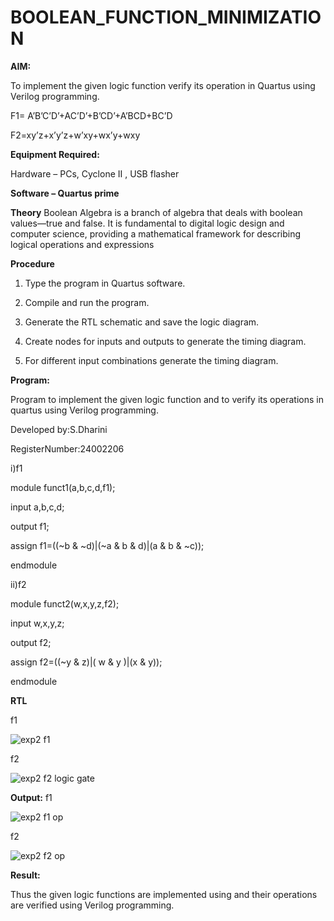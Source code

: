 # BOOLEAN_FUNCTION_MINIMIZATION

**AIM:**

To implement the given logic function verify its operation in Quartus using Verilog programming.

F1= A’B’C’D’+AC’D’+B’CD’+A’BCD+BC’D 

F2=xy’z+x’y’z+w’xy+wx’y+wxy

**Equipment Required:**

Hardware – PCs, Cyclone II , USB flasher

**Software – Quartus prime**

**Theory**
Boolean Algebra is a branch of algebra that deals with boolean values—true and false. It is fundamental to digital logic design and computer science, providing a mathematical framework for describing logical operations and expressions

**Procedure**

1.	Type the program in Quartus software.

2.	Compile and run the program.

3.	Generate the RTL schematic and save the logic diagram.

4.	Create nodes for inputs and outputs to generate the timing diagram.

5.	For different input combinations generate the timing diagram.


**Program:**

 Program to implement the given logic function and to verify its operations in quartus using Verilog programming. 

Developed by:S.Dharini

RegisterNumber:24002206

i)f1


module funct1(a,b,c,d,f1);

input a,b,c,d;

output f1;

assign f1=((~b & ~d)|(~a & b & d)|(a & b & ~c));

endmodule

ii)f2

module funct2(w,x,y,z,f2);

input w,x,y,z;

output f2;

assign f2=((~y & z)|( w & y )|(x & y));

endmodule

**RTL**

f1

![exp2 f1](https://github.com/user-attachments/assets/9d4a3525-bf91-45d1-87ab-c0af294fed15)

f2

![exp2 f2 logic gate](https://github.com/user-attachments/assets/c68bb9e8-a1e4-4631-bb83-954d92994b8a)



**Output:**
f1

![exp2 f1 op](https://github.com/user-attachments/assets/52e655d5-7c1e-4e15-b0e6-28f0825708b1)

f2

![exp2 f2 op](https://github.com/user-attachments/assets/07dcd22d-fbb0-42e8-acb7-98b8392b7cc7)


**Result:**

Thus the given logic functions are implemented using and their operations are verified using Verilog programming.

